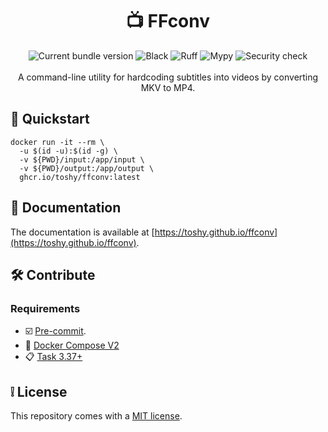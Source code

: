 <h1 align="center"> 📺 FFconv </h1>

<div align="center">
    <img src="https://img.shields.io/github/v/release/toshy/ffconv?label=Release&sort=semver" alt="Current bundle version" />
    <img src="https://img.shields.io/github/actions/workflow/status/toshy/ffconv/codestyle.yml?branch=main&label=Black" alt="Black">
    <img src="https://img.shields.io/github/actions/workflow/status/toshy/ffconv/codequality.yml?branch=main&label=Ruff" alt="Ruff">
    <img src="https://img.shields.io/github/actions/workflow/status/toshy/ffconv/statictyping.yml?branch=main&label=Mypy" alt="Mypy">
    <img src="https://img.shields.io/github/actions/workflow/status/toshy/ffconv/security.yml?branch=main&label=Security%20check" alt="Security check" />
    <br /><br />
    <div>A command-line utility for hardcoding subtitles into videos by converting MKV to MP4.</div>
</div>

## 📝 Quickstart

```shell
docker run -it --rm \
  -u $(id -u):$(id -g) \
  -v ${PWD}/input:/app/input \
  -v ${PWD}/output:/app/output \
  ghcr.io/toshy/ffconv:latest
```

## 📜 Documentation

The documentation is available at [https://toshy.github.io/ffconv](https://toshy.github.io/ffconv).

## 🛠️ Contribute

### Requirements

* ☑️ [Pre-commit](https://pre-commit.com/#installation).
* 🐋 [Docker Compose V2](https://docs.docker.com/compose/install/)
* 📋 [Task 3.37+](https://taskfile.dev/installation/)

## ❕ License

This repository comes with a [MIT license](./LICENSE).
